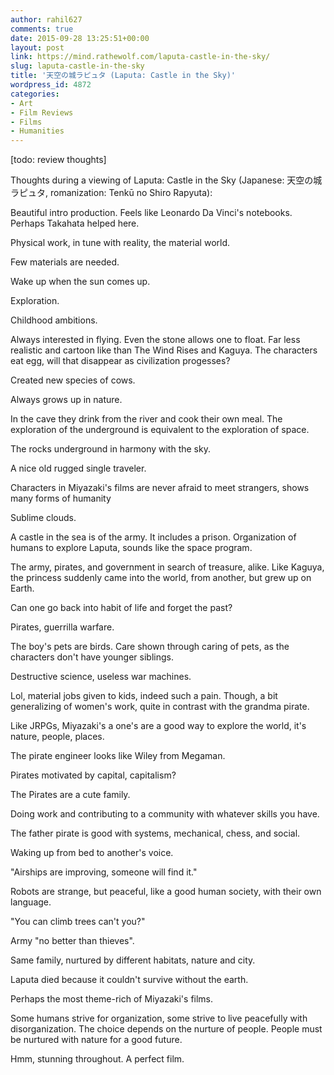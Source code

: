 ```yaml
---
author: rahil627
comments: true
date: 2015-09-28 13:25:51+00:00
layout: post
link: https://mind.rathewolf.com/laputa-castle-in-the-sky/
slug: laputa-castle-in-the-sky
title: '天空の城ラピュタ (Laputa: Castle in the Sky)'
wordpress_id: 4872
categories:
- Art
- Film Reviews
- Films
- Humanities
---
```


[todo: review thoughts]

Thoughts during a viewing of Laputa: Castle in the Sky (Japanese: 天空の城ラピュタ, romanization: Tenkū no Shiro Rapyuta):

Beautiful intro production. Feels like Leonardo Da Vinci's notebooks. Perhaps Takahata helped here.

Physical work, in tune with reality, the material world.

Few materials are needed.

Wake up when the sun comes up.

Exploration.

Childhood ambitions.

Always interested in flying. Even the stone allows one to float.
Far less realistic and cartoon like than The Wind Rises and Kaguya.
The characters eat egg, will that disappear as civilization progesses?

Created new species of cows.

Always grows up in nature.

In the cave they drink from the river and cook their own meal.
The exploration of the underground is equivalent to the exploration of space.

The rocks underground in harmony with the sky.

A nice old rugged single traveler.

Characters in Miyazaki's films are never afraid to meet strangers, shows many forms of humanity

Sublime clouds.

A castle in the sea is of the army. It includes a prison.
Organization of humans to explore Laputa, sounds like the space program.

The army, pirates, and government in search of treasure, alike.
Like Kaguya, the princess suddenly came into the world, from another, but grew up on Earth.

Can one go back into habit of life and forget the past?

Pirates, guerrilla warfare.

The boy's pets are birds. Care shown through caring of pets, as the characters don't have younger siblings.

Destructive science, useless war machines.

Lol, material jobs given to kids, indeed such a pain. Though, a bit generalizing of women's work, quite in contrast with the grandma pirate.

Like JRPGs, Miyazaki's a one's are a good way to explore the world, it's nature, people, places.

The pirate engineer looks like Wiley from Megaman.

Pirates motivated by capital, capitalism?

The Pirates are a cute family.

Doing work and contributing to a community with whatever skills you have.

The father pirate is good with systems, mechanical, chess, and social.

Waking up from bed to another's voice.

"Airships are improving, someone will find it."

Robots are strange, but peaceful, like a good human society, with their own language.

"You can climb trees can't you?"

Army "no better than thieves".

Same family, nurtured by different habitats, nature and city.

Laputa died because it couldn't survive without the earth.

Perhaps the most theme-rich of Miyazaki's films.

Some humans strive for organization, some strive to live peacefully with disorganization. The choice depends on the nurture of people. People must be nurtured with nature for a good future.

Hmm, stunning throughout. A perfect film.
